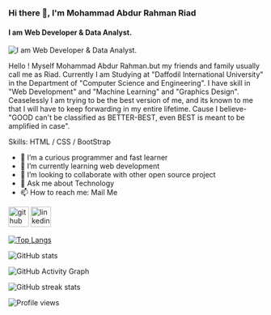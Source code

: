 ### Hi there 👋, I'm Mohammad Abdur Rahman Riad
#### I am Web Developer & Data Analyst.
![I am Web Developer & Data Analyst.](https://arturssmirnovs.github.io/github-profile-readme-generator/images/banner.png)

Hello ! Myself Mohammad Abdur Rahman.but my friends and family usually call me as Riad. Currently I am Studying at "Daffodil International University" in the Department of "Computer Science and Engineering". I have skill in "Web Development" and "Machine Learning" and "Graphics Design". 
Ceaselessly I am trying to be the best version of me, and its known to me that I will have to keep forwarding in my entire lifetime. Cause I believe- "GOOD can't be classified as BETTER-BEST, even BEST is meant to be amplified in case".

Skills: HTML / CSS / BootStrap

- 🔭 I’m a curious programmer and fast learner  
- 🌱 I’m currently learning web development 
- 👯 I’m looking to collaborate with other open source project 
- 💬 Ask me about Technology 
- 📫 How to reach me: Mail Me 


[<img src='https://cdn.jsdelivr.net/npm/simple-icons@3.0.1/icons/github.svg' alt='github' height='40'>](https://github.com/rahman-riad)  [<img src='https://cdn.jsdelivr.net/npm/simple-icons@3.0.1/icons/linkedin.svg' alt='linkedin' height='40'>](https://www.linkedin.com/in/in/rahman-riad//)  

[![Top Langs](https://github-readme-stats.vercel.app/api/top-langs/?username=rahman-riad)](https://github.com/anuraghazra/github-readme-stats)

![GitHub stats](https://github-readme-stats.vercel.app/api?username=rahman-riad&show_icons=true)  

![GitHub Activity Graph](https://activity-graph.herokuapp.com/graph?username=rahman-riad)  

![GitHub streak stats](https://github-readme-streak-stats.herokuapp.com/?user=rahman-riad)  

![Profile views](https://gpvc.arturio.dev/rahman-riad)  
